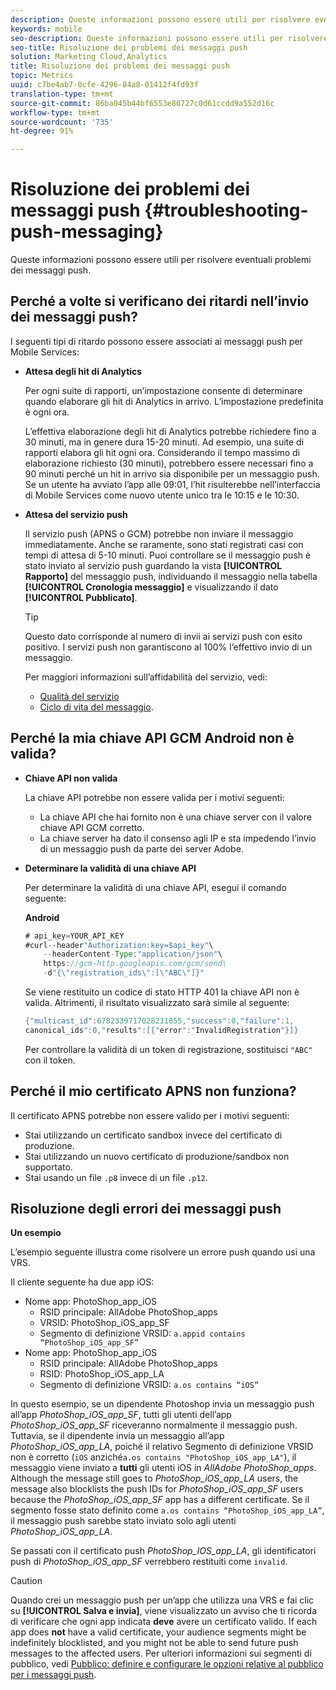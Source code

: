 ```yaml
---
description: Queste informazioni possono essere utili per risolvere eventuali problemi dei messaggi push.
keywords: mobile
seo-description: Queste informazioni possono essere utili per risolvere eventuali problemi dei messaggi push.
seo-title: Risoluzione dei problemi dei messaggi push
solution: Marketing Cloud,Analytics
title: Risoluzione dei problemi dei messaggi push
topic: Metrics
uuid: c7be4ab7-0cfe-4296-84a8-01412f4fd93f
translation-type: tm+mt
source-git-commit: 86ba045b44bf6553e80727c0d61ccdd9a552d16c
workflow-type: tm+mt
source-wordcount: '735'
ht-degree: 91%

---
```



# Risoluzione dei problemi dei messaggi push {#troubleshooting-push-messaging}

Queste informazioni possono essere utili per risolvere eventuali problemi dei messaggi push.

## Perché a volte si verificano dei ritardi nell’invio dei messaggi push?

I seguenti tipi di ritardo possono essere associati ai messaggi push per Mobile Services:

* **Attesa degli hit di Analytics**

   Per ogni suite di rapporti, un’impostazione consente di determinare quando elaborare gli hit di Analytics in arrivo. L’impostazione predefinita è ogni ora.

   L’effettiva elaborazione degli hit di Analytics potrebbe richiedere fino a 30 minuti, ma in genere dura 15-20 minuti. Ad esempio, una suite di rapporti elabora gli hit ogni ora. Considerando il tempo massimo di elaborazione richiesto (30 minuti), potrebbero essere necessari fino a 90 minuti perché un hit in arrivo sia disponibile per un messaggio push. Se un utente ha avviato l’app alle 09:01, l’hit risulterebbe nell’interfaccia di Mobile Services come nuovo utente unico tra le 10:15 e le 10:30.

* **Attesa del servizio push**

   Il servizio push (APNS o GCM) potrebbe non inviare il messaggio immediatamente. Anche se raramente, sono stati registrati casi con tempi di attesa di 5-10 minuti. Puoi controllare se il messaggio push è stato inviato al servizio push guardando la vista **[!UICONTROL Rapporto]** del messaggio push, individuando il messaggio nella tabella **[!UICONTROL Cronologia messaggio]** e visualizzando il dato **[!UICONTROL Pubblicato]**.

   >[!TIP]
   >
   >Questo dato corrisponde al numero di invii ai servizi push con esito positivo. I servizi push non garantiscono al 100% l’effettivo invio di un messaggio.

   Per maggiori informazioni sull’affidabilità del servizio, vedi:

   * [Qualità del servizio](https://developer.apple.com/library/content/documentation/NetworkingInternet/Conceptual/RemoteNotificationsPG/APNSOverview.html#//apple_ref/doc/uid/TP40008194-CH8-SW5l)
   * [Ciclo di vita del messaggio](https://developers.google.com/cloud-messaging/concept-options#lifetime).

## Perché la mia chiave API GCM Android non è valida?

* **Chiave API non valida**

   La chiave API potrebbe non essere valida per i motivi seguenti:

   * La chiave API che hai fornito non è una chiave server con il valore chiave API GCM corretto.
   * La chiave server ha dato il consenso agli IP e sta impedendo l’invio di un messaggio push da parte dei server Adobe.

* **Determinare la validità di una chiave API**

   Per determinare la validità di una chiave API, esegui il comando seguente:

   **Android**

   ```java
   # api_key=YOUR_API_KEY
   #curl--header"Authorization:key=$api_key"\
       --headerContent-Type:"application/json"\ 
       https://gcm-http.googleapis.com/gcm/send\
       -d"{\"registration_ids\":[\"ABC\"]}"
   ```

   Se viene restituito un codice di stato HTTP 401 la chiave API non è valida. Altrimenti, il risultato visualizzato sarà simile al seguente:

   ```java
   {"multicast_id":6782339717028231855,"success":0,"failure":1,
   canonical_ids":0,"results":[{"error":"InvalidRegistration"}]}
   ```

   Per controllare la validità di un token di registrazione, sostituisci `"ABC"` con il token.

## Perché il mio certificato APNS non funziona?

Il certificato APNS potrebbe non essere valido per i motivi seguenti:

* Stai utilizzando un certificato sandbox invece del certificato di produzione.
* Stai utilizzando un nuovo certificato di produzione/sandbox non supportato.
* Stai usando un file `.p8` invece di un file `.p12`.

## Risoluzione degli errori dei messaggi push

**Un esempio**

L’esempio seguente illustra come risolvere un errore push quando usi una VRS.

Il cliente seguente ha due app iOS:

* Nome app: PhotoShop_app_iOS
   * RSID principale: AllAdobe PhotoShop_apps
   * VRSID: PhotoShop_iOS_app_SF
   * Segmento di definizione VRSID: `a.appid contains “PhotoShop_iOS_app_SF”`
* Nome app: PhotoShop_app_iOS
   * RSID principale: AllAdobe PhotoShop_apps
   * RSID: PhotoShop_iOS_app_LA
   * Segmento di definizione VRSID: `a.os contains “iOS”`

In questo esempio, se un dipendente Photoshop invia un messaggio push all’app *PhotoShop_iOS_app_SF*, tutti gli utenti dell’app *PhotoShop_iOS_app_SF* riceveranno normalmente il messaggio push. Tuttavia, se il dipendente invia un messaggio all’app *PhotoShop_iOS_app_LA*, poiché il relativo Segmento di definizione VRSID non è corretto (`iOS` anziché`a.os contains "PhotoShop_iOS_app_LA"`), il messaggio viene inviato a **tutti** gli utenti iOS in *AllAdobe PhotoShop_apps*. Although the message still goes to *PhotoShop_iOS_app_LA* users, the message also blocklists the push IDs for *PhotoShop_iOS_app_SF* users because the *PhotoShop_iOS_app_SF* app has a different certificate. Se il segmento fosse stato definito come `a.os contains “PhotoShop_iOS_app_LA”`, il messaggio push sarebbe stato inviato solo agli utenti *PhotoShop_iOS_app_LA*.

Se passati con il certificato push *PhotoShop_IOS_app_LA*, gli identificatori push di *PhotoShop_iOS_app_SF* verrebbero restituiti come `invalid`.

>[!CAUTION]
>
>Quando crei un messaggio push per un’app che utilizza una VRS e fai clic su **[!UICONTROL Salva e invia]**, viene visualizzato un avviso che ti ricorda di verificare che ogni app indicata **deve** avere un certificato valido. If each app does **not** have a valid certificate, your audience segments might be indefinitely blocklisted, and you might not be able to send future push messages to the affected users. Per ulteriori informazioni sui segmenti di pubblico, vedi [Pubblico: definire e configurare le opzioni relative al pubblico per i messaggi push](/help/using/in-app-messaging/t-create-push-message/c-audience-push-message.md).
